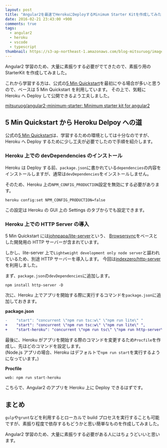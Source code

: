 ```yaml
---
layout: post
title: "Angular2を最速でHerokuにDeployするMinimum Starter Kitを作成してみた"
date: 2016-02-21 23:43:00 +900
comments: true
tags:
  - angular2
  - heroku
  - vscode
  - typescript
thumbnail: https://s3-ap-northeast-1.amazonaws.com/blog-mitsuruog/images/2016/angular2.png
---
```


Angular2 学習のため、大量に素振りする必要がでてきたので、素振り用の StarterKit を作成してみました。

これから学習する方は、公式の[5 Min Quickstart](https://angular.io/docs/ts/latest/quickstart.html)を最初にやる場合が多いと思うので、ベースは 5 Min Quickstart を利用しています。
その上で、気軽に Heroku へ Deploy して公開できるよう工夫しました。

[mitsuruog/angular2-minimum-starter: Minimum starter kit for angular2](https://github.com/mitsuruog/angular2-minimum-starter)

<!-- more -->

## 5 Min Quickstart から Heroku Delpoy への道

公式の[5 Min Quickstart](https://angular.io/docs/ts/latest/quickstart.html)は、学習するための環境としては十分なのですが、
Heroku へ Deploy するために少し工夫が必要でしたので手順を紹介します。

### Heroku 上での devDependencies のインストール

Heroku は Deploy する前、`package.json`に書かれている`dependencies`の内容をインストールしますが、通常は`devDependencies`をインストールしません。

そのため、Heroku 上の`NPM_CONFIG_PRODUCTION`設定を無効にする必要があります。

```
heroku config:set NPM_CONFIG_PRODUCTION=false
```

この設定は Heroku の GUI 上の Settings のタブからでも設定できます。

### Heroku 上での HTTP Server の導入

5 Min Quickstart には[johnpapa/lite-server](https://github.com/johnpapa/lite-server)という、
[Browsersync](https://www.browsersync.io/)をベースとした開発用の HTTP サーバーが含まれています。

しかし、lite-server 上で`Lightweight development only node server`と謳われているため、別途 HTTP サーバーを導入します。
今回は[indexzero/http-server](https://github.com/indexzero/http-server)を利用しました。

まず、`package.json`の`devDependencies`に追加します。

```
npm install http-server -D
```

次に、Heroku 上でアプリを開始する際に実行するコマンドを`package.json`に追加しておきます。

**package.json**

```diff
-    "start": "concurrent \"npm run tsc:w\" \"npm run lite\" "
+    "start": "concurrent \"npm run tsc:w\" \"npm run lite\" ",
+    "start-heroku": "concurrent \"npm run tsc\" \"npm run http-server\" "
```

最後に、Heroku がアプリを開始する際のコマンドを変更するため`Procfile`を作成し、先ほどのコマンドを設定します。  
(Node.js アプリの場合、Heroku はデフォルトで`npm run start`を実行するようになっています。)

**Procfile**

```
web: npm run start-heroku
```

こちらで、Angular2 のアプリを Heroku 上に Deploy できるはずです。

## まとめ

`gulp`や`grunt`などを利用するとローカルで build プロセスを実行することも可能ですが、素振り程度で依存するもどうかと思い簡単なものを作成してみました。

Angular2 学習のため、大量に素振りする必要がある人にはちょうどいいと思います。
